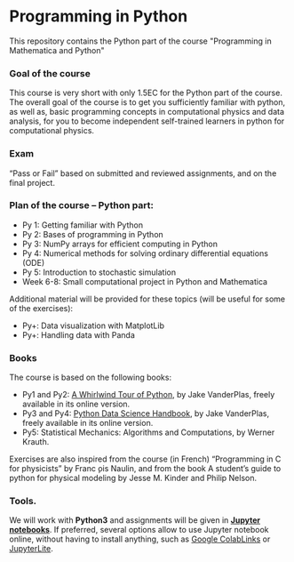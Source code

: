 # Programming in Python
This repository contains the Python part of the course "Programming in Mathematica and Python"

### Goal of the course
This course is very short with only 1.5EC for the Python part of the course. The overall goal of the course is to get you sufficiently familiar with python, as well as, basic programming concepts in computational physics and data analysis, for you to become independent self-trained learners in python for computational physics.

### Exam
“Pass or Fail” based on submitted and reviewed assignments, and on the final project. 

### Plan of the course – Python part:
  - Py 1: Getting familiar with Python
  - Py 2: Bases of programming in Python
  - Py 3: NumPy arrays for efficient computing in Python
  - Py 4: Numerical methods for solving ordinary differential equations (ODE) 
  - Py 5: Introduction to stochastic simulation
  - Week 6-8: Small computational project in Python and Mathematica

Additional material will be provided for these topics (will be useful for some of the exercises):
  - Py+: Data visualization with MatplotLib
  - Py+: Handling data with Panda

### Books
The course is based on the following books: 
  - Py1 and Py2: [A Whirlwind Tour of Python](https://jakevdp.github.io/WhirlwindTourOfPython/index.html), by Jake VanderPlas, freely available in its online version.
  - Py3 and Py4: [Python Data Science Handbook](https://jakevdp.github.io/PythonDataScienceHandbook/), by Jake VanderPlas, freely available in its online version.
  - Py5: Statistical Mechanics: Algorithms and Computations, by Werner Krauth.

Exercises are also inspired from the course (in French) “Programming in C for physicists” by Franc ̧ois Naulin, and from the book A student’s guide to python for physical modeling by Jesse M. Kinder and Philip Nelson.

### Tools.
We will work with **Python3** and assignments will be given in [**Jupyter notebooks**](https://jupyter.org/). If preferred, several options allow to use Jupyter notebook online, without having to install anything, such as [Google ColabLinks](https://colab.google/) or [JupyterLite](https://jupyter.org/try-jupyter/lab/).

